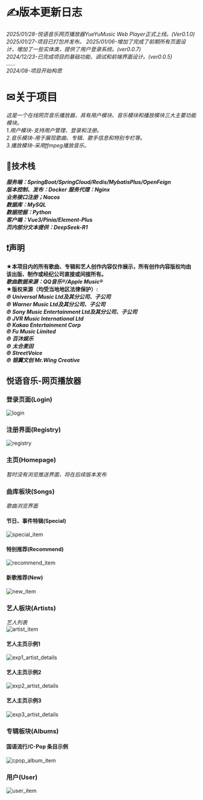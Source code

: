 # ✍版本更新日志
*2025/01/28-悦语音乐网页播放器YueYuMusic Web Player正式上线。(Ver0.1.0)*  
*2025/01/27-项目已打包并发布。*
*2025/01/06-增加了完成了前期所有页面设计，增加了一些实体类，提供了用户登录系统。(ver0.0.7)*  
*2024/12/23-已完成项目的基础功能、调试和前端界面设计。(ver0.0.5)*   
*......*  
*2024/08-项目开始构思*  
# ✉关于项目
*这是一个在线网页音乐播放器，具有用户模块、音乐模块和播放模块三大主要功能模块。*  
*1.用户模块-支持用户管理、登录和注册。*  
*2.音乐模块-用于展现歌曲、专辑、歌手信息和特别专栏等。*  
*3.播放模块-采用ffmpeg播放音乐。*  
## 🚀技术栈
***服务端：SpringBoot/SpringCloud/Redis/MybatisPlus/OpenFeign***  
***版本控制、发布：Docker***
***服务代理：Nginx***  
***业务接口注册；Nacos***  
***数据库：MySQL***  
***数据挖掘：Python***  
***客户端：Vue3/Pinia/Element-Plus***  
***页内部分文本提供：DeepSeek-R1***  
## ❗声明  
**★本项目内的所有歌曲、专辑和艺人创作内容仅作展示，所有创作内容版权均由该出版、制作或经纪公司直接或间接所有。**  
***歌曲数据来源：QQ音乐®/Apple Music®***  
**★版权来源（均受当地地区法律保护）:**  
***℗ Universal Music Ltd及其分公司、子公司***  
***℗ Warner Music Ltd及其分公司、子公司***  
***℗ Sony Music Entertainment Ltd及其分公司、子公司***  
***℗ JVR Music International Ltd***  
***℗ Kakao Entertainment Corp***  
***℗ Fu Music Limited***  
***℗ 百沐娱乐***  
***℗ 太合麦田***  
***℗ StreetVoice***  
***℗ 银翼文创 Mr.Wing Creative***  
## 悦语音乐-网页播放器
### 登录页面(Login)  
![login](https://github.com/user-attachments/assets/79306639-738f-4512-a7d6-434f0ebfd0fa)
### 注册界面(Registry)  
![registry](https://github.com/user-attachments/assets/b9a502c9-3c83-422a-89b1-7ada838861fd)
### 主页(Homepage)
*暂时没有浏览推送界面，将在后续版本发布*  
### 曲库板块(Songs)  
*歌曲浏览界面*
#### 节日、事件特辑(Special)  
![special_item](https://github.com/user-attachments/assets/2b626f1a-e9c9-4775-8eb0-b4219156dce6)  
#### 特别推荐(Recommend)  
![recommend_item](https://github.com/user-attachments/assets/32b98206-74b1-4f0d-ab46-9728c72cc08c)  
#### 新歌推荐(New)  
![new_item](https://github.com/user-attachments/assets/0d268328-aebe-422f-a645-fc443f600c1c)  
### 艺人板块(Artists)  
*艺人列表*  
![artist_item](https://github.com/user-attachments/assets/d9dc7156-abed-4806-a1cf-9dce26233c0a)  
#### 艺人主页示例1  
![exp1_artist_details](https://github.com/user-attachments/assets/6bff0722-5d1e-4a21-8d66-139e5e1e78a5)  
#### 艺人主页示例2  
![exp2_artist_details](https://github.com/user-attachments/assets/e74ae1b7-4bda-456c-b5f4-77bed382de2d)  
#### 艺人主页示例3  
![exp3_artist_details](https://github.com/user-attachments/assets/2c794458-86bc-440e-bd28-8a0445c0f503)  
### 专辑板块(Albums)  
#### 国语流行/C-Pop 条目示例
![cpop_album_item](https://github.com/user-attachments/assets/27e2d449-b0bb-4ed6-bb96-930333fc2874)  
### 用户(User)  
![user_item](https://github.com/user-attachments/assets/3f094186-3d0d-4afa-86b4-0b58c4275dc2)  
